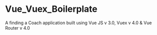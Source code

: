 # Vue_Vuex_Boilerplate
A finding a Coach application built using Vue JS v 3.0, Vuex v 4.0 &amp; Vue Router v 4.0
